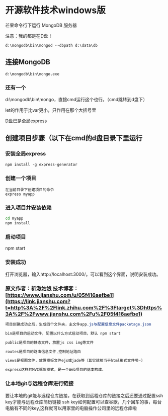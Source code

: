 # 开源软件技术windows版

芒果命令行下运行 MongoDB 服务器

注意：我的都是在D盘！

```
d:\mongodb\bin\mongod --dbpath d:\data\db
```



## 连接MongoDB

```
d:\mongodb\bin\mongo.exe
```

### 还有一个

d:\mongodb\bin\mongo，直接cmd运行这个也行。（cmd跳转到d盘下）

let的作用于比var更小，只作用在那个大括号里



D盘已是全局express

## 创建项目步骤（以下在cmd的d盘目录下里运行

### 安装全局express

```undefined
npm install -g express-generator
```

### 创建一个项目

```undefined
在当前目录下创建项目的命令      
express myapp
```

### 进入项目并安装依赖

```bash
cd myapp
npm install
```

### 启动项目

npm start

### 安装成功

打开浏览器，输入http://localhost:3000/。可以看到这个界面，说明安装成功。

### 原文作者：祈澈姑娘 技术博客：[https://www.jianshu.com/u/05f416aefbe1](https://link.jianshu.com?t=http%3A%2F%2Flink.zhihu.com%2F%3Ftarget%3Dhttps%3A%2F%2Fwww.jianshu.com%2Fu%2F05f416aefbe1)



```css
项目创建成功之后，生成四个文件夹，主文件app.js与配置信息文件packetage.json

bin是项目的启动文件，配置以什么方式启动项目，默认 npm start

public是项目的静态文件，放置js css img等文件

routes是项目的路由信息文件,控制地址路由

views是视图文件，放置模板文件ejs或jade等（其实就相当于html形式文件啦~)

express这样的MVC框架模式，是一个Web项目的基本构成。
```

### 让本地git与远程仓库进行链接
要让本地的git能与远程仓库链接，在获取到远程仓库的链接之后还要通过配置ssh key才能与远程仓库简历链接
ssh key如何配置可以查谷歌，几个回车的事，每台电脑有不同的key,这样就可以用家里的电脑操作公司里的远程仓库啦